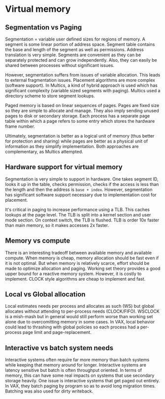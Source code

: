 # Virtual memory

## Segmentation vs Paging
Segmentation = variable user defined sizes for regions of memory. A segment is some linear portion of address space. Segment table contains the base and length of the segment as well as permissions. Address translation is very simple. Segments are convenient as they can be separately protected and can grow independently. Also, they can easily be shared between processes without significant issues.

However, segmentation suffers from issues of variable allocation. This leads to external fragmentation issues. Placement algorithms are more complex (software support). In Multics, a kind of hybrid approach is used which has significant complexity (variable sized segments with paging). Multics used a directory scheme to store segment lookups.

Paged memory is based on linear sequences of pages. Pages are fixed size so they are simple to allocate and manage. They also imply sending unused pages to disk or secondary storage. Each process has a separate page table within which a page refers to some entry which stores the hardware frame number.

Ultimately, segmentation is better as a logical unit of memory (thus better for protection and sharing) while pages are better as a physical unit of information as they simplify implementation. Both approaches are complementary, as Multics attempted. 

## Hardware support for virtual memory

Segmentation is very simple to support in hardware. One takes segment ID, looks it up in the table, checks permission, checks if the access is less than the length and then the address is `base + index`. However, segmentation has significant software support necessary due to implementation cost for placement.

It's critical in paging to increase performance using a TLB. This caches lookups at the page level. The TLB is split into a kernel section and user mode section. On context switch, the TLB is flushed. TLB is order 10x faster than main memory, so it makes accesses 2x faster.

## Memory vs compute
There is an interesting tradeoff between available memory and available compute. When memory is cheap, memory allocation should be fast even if it is not optimal. But when memory is relatively scarce, effort should be made to optimize allocation and paging. Working set theory provides a good upper bound for a reactive memory system. However, it is costly to implement. CLOCK style algorithms are cheap to implement and fast.

## Local vs Global allocation
Local estimates needs per process and allocates as such (WS) but global allocates without attending to per-process needs (CLOCK/FIFO). WSCLOCK is a mish-mash but in general would still perform worse than working set alone due to overcomitting memory in some cases. In VAX, local behavior could lead to thrashing with global policies so each process had a per-process page limit and page-replacement.

## Interactive vs batch system needs
Interactive systems often require far more memory than batch systems while keeping that memory around for longer. Interactive systems are latency sensitive but batch is often throughput oriented. In terms of memory, this can have some real impacts on systems that use secondary storage heavily. One issue is interactive systems that get paged out entirely. In VAX, they batch paging by program so as to avoid long migration times. Batching was also used for dirty writeback.
